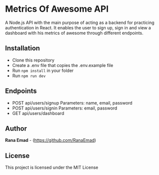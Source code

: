 # Metrics Of Awesome API

A Node.js API with the main purpose of acting as a backend for practicing authentication in React. It enables the user to sign up, sign in and view a dashboard with his metrics of awesome through different endpoints.

## Installation

- Clone this repository
- Create a .env file that copies the .env.example file
- Run `npm install` in your folder
- Run `npm run dev`

## Endpoints

- POST api/users/signup
  Parameters: name, email, password
- POST api/users/signin
  Parameters: email, password
- GET api/users/dashboard

## Author

**Rana Emad** - (https://github.com/RanaEmad)

## License

This project is licensed under the MIT License
